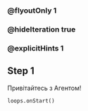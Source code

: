### @flyoutOnly 1
### @hideIteration true 
### @explicitHints 1

## Step 1
Привітайтесь з Агентом!


```ghost
loops.onStart()
```

